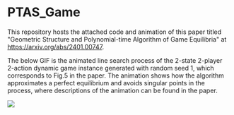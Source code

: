 # PTAS_Game

This repository hosts the attached code and animation of this paper titled "Geometric Structure and Polynomial-time Algorithm of Game Equilibria" at https://arxiv.org/abs/2401.00747.

The below GIF is the animated line search process of the 2-state 2-player 2-action dynamic game instance generated with random seed 1, which corresponds to Fig.5 in the paper. The animation shows how the algorithm approximates a perfect equilibrium and avoids singular points in the process, where descriptions of the animation can be found in the paper.

![](fig/anim0.gif)

